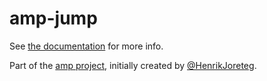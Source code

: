 # amp-jump

See [the documentation](http://amp.ampersandjs.com#amp-jump) for more info.

Part of the [amp project](http://amp.ampersandjs.com#amp-jump), initially created by [@HenrikJoreteg](http://twitter.com/henrikjoreteg).